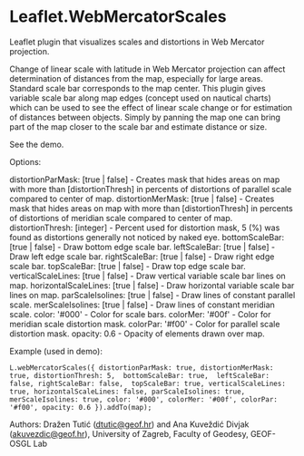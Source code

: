 # Leaflet.WebMercatorScales
Leaflet plugin that visualizes scales and distortions in Web Mercator projection.

Change of linear scale with latitude in Web Mercator projection can affect determination of distances from the map, especially for large areas. Standard scale bar corresponds to the map center. This plugin gives variable scale bar along map edges (concept used on nautical charts) which can be used to see the effect of linear scale change or for estimation of distances between objects. Simply by panning the map one can bring part of the map closer to the scale bar and estimate distance or size.

See the demo.

Options:

distortionParMask: [true | false] - Creates mask that hides areas on map with more than [distortionThresh] in percents of distortions of parallel scale compared to center of map.
distortionMerMask: [true | false] - Creates mask that hides areas on map with more than [distortionThresh] in percents of distortions of meridian scale compared to center of map.
distortionThresh: [integer] - Percent used for distortion mask, 5 (%) was found as distortions generally not noticed by naked eye.
bottomScaleBar: [true | false] - Draw bottom edge scale bar. 
leftScaleBar: [true | false] - Draw left edge scale bar.
rightScaleBar: [true | false] - Draw right edge scale bar.
topScaleBar: [true | false] - Draw top edge scale bar.
verticalScaleLines: [true | false] - Draw vertical variable scale bar lines on map. 
horizontalScaleLines: [true | false] - Draw horizontal variable scale bar lines on map.
parScaleIsolines: [true | false] - Draw lines of constant parallel scale.
merScaleIsolines: [true | false] - Draw lines of constant meridian scale.
color: '#000' - Color for scale bars.
colorMer: '#00f' - Color for meridian scale distortion mask.
colorPar: '#f00' - Color for parallel scale distortion mask.
opacity: 0.6 - Opacity of elements drawn over map.

Example (used in demo):

`L.webMercatorScales({ distortionParMask: true,
						 distortionMerMask: true,
						 distortionThresh: 5, 
						 bottomScaleBar: true, 
						 leftScaleBar: false,
						 rightScaleBar: false, 
						 topScaleBar: true,
						 verticalScaleLines: true,
						 horizontalScaleLines: false,
						 parScaleIsolines: true,
						 merScaleIsolines: true,
						 color: '#000',
						 colorMer: '#00f',
						 colorPar: '#f00',
						 opacity: 0.6 }).addTo(map);`
             
Authors: Dražen Tutić (dtutic@geof.hr) and Ana Kuveždić Divjak (akuvezdic@geof.hr), University of Zagreb, Faculty of Geodesy, GEOF-OSGL Lab
